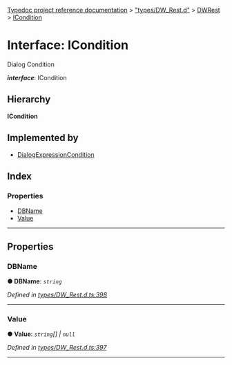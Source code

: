 [Typedoc project reference documentation](../README.md) > ["types/DW_Rest.d"](../modules/_types_dw_rest_d_.md) > [DWRest](../modules/_types_dw_rest_d_.dwrest.md) > [ICondition](../interfaces/_types_dw_rest_d_.dwrest.icondition.md)

# Interface: ICondition

Dialog Condition

*__interface__*: ICondition

## Hierarchy

**ICondition**

## Implemented by

* [DialogExpressionCondition](../classes/_dialogexpression_.dialogexpressioncondition.md)

## Index

### Properties

* [DBName](_types_dw_rest_d_.dwrest.icondition.md#dbname)
* [Value](_types_dw_rest_d_.dwrest.icondition.md#value)

---

## Properties

<a id="dbname"></a>

###  DBName

**● DBName**: *`string`*

*Defined in [types/DW_Rest.d.ts:398](https://github.com/DocuWare/REST-Sample-TS/blob/master/src/types/DW_Rest.d.ts#L398)*

___
<a id="value"></a>

###  Value

**● Value**: *`string`[] \| `null`*

*Defined in [types/DW_Rest.d.ts:397](https://github.com/DocuWare/REST-Sample-TS/blob/master/src/types/DW_Rest.d.ts#L397)*

___

